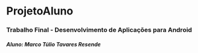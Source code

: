 # ProjetoAluno
### Trabalho Final - Desenvolvimento de Aplicações para Android

##### Aluno: Marco Túlio Tavares Resende
